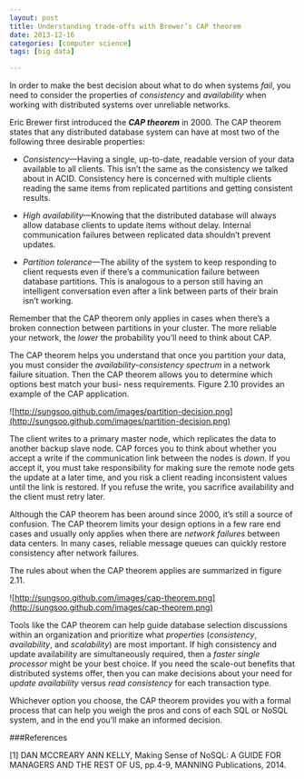```yaml
---
layout: post
title: Understanding trade-offs with Brewer’s CAP theorem
date: 2013-12-16 
categories: [computer science]
tags: [big data]

---
```


In order to make the best decision about what to do when systems *fail*, you need to consider the properties of *consistency* and *availability* when working with distributed systems over unreliable networks.

Eric Brewer first introduced the ***CAP theorem*** in 2000. The CAP theorem states that any distributed database system can have at most two of the following three desirable properties:


* *Consistency*—Having a single, up-to-date, readable version of your data available to all clients. This isn’t the same as the consistency we talked about in ACID. Consistency here is concerned with multiple clients reading the same items from replicated partitions and getting consistent results.


* *High availability*—Knowing that the distributed database will always allow database clients to update items without delay. Internal communication failures between replicated data shouldn’t prevent updates.

* *Partition tolerance*—The ability of the system to keep responding to client requests even if there’s a communication failure between database partitions. This is analogous to a person still having an intelligent conversation even after a link between parts of their brain isn’t working.


Remember that the CAP theorem only applies in cases when there’s a broken connection between partitions in your cluster. The more reliable your network, the *lower* the probability you’ll need to think about CAP.


The CAP theorem helps you understand that once you partition your data, you must consider the *availability-consistency spectrum* in a network failure situation. Then the CAP theorem allows you to determine which options best match your busi- ness requirements. Figure 2.10 provides an example of the CAP application.

![http://sungsoo.github.com/images/partition-decision.png](http://sungsoo.github.com/images/partition-decision.png)

The client writes to a primary master node, which replicates the data to another backup slave node. CAP forces you to think about whether you accept a write if the communication link between the nodes is *down*. If you accept it, you must take responsibility for making sure the remote node gets the update at a later time, and you risk a client reading inconsistent values until the link is restored. If you refuse the write, you sacrifice availability and the client must retry later.

Although the CAP theorem has been around since 2000, it’s still a source of confusion. The CAP theorem limits your design options in a few rare end cases and usually only applies when there are *network failures* between data centers. In many cases, reliable message queues can quickly restore consistency after network failures.

The rules about when the CAP theorem applies are summarized in figure 2.11.

![http://sungsoo.github.com/images/cap-theorem.png](http://sungsoo.github.com/images/cap-theorem.png)

Tools like the CAP theorem can help guide database selection discussions within an organization and prioritize what *properties* (*consistency*, *availability*, and *scalability*) are most important. If high consistency and update availability are simultaneously required, then a *faster single processor* might be your best choice. If you need the scale-out benefits that distributed systems offer, then you can make decisions about
your need for *update availability* versus *read consistency* for each transaction type. 

Whichever option you choose, the CAP theorem provides you with a formal process that can help you weigh the pros and cons of each SQL or NoSQL system, and in
the end you’ll make an informed decision.


###References

[1] DAN MCCREARY ANN KELLY, Making Sense of NoSQL: A GUIDE FOR MANAGERS AND THE REST OF US, pp.4-9, MANNING Publications, 2014. 
